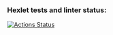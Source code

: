 ### Hexlet tests and linter status:
[![Actions Status](https://github.com/AntoxaBestRank/js-playwright-project-90/actions/workflows/hexlet-check.yml/badge.svg)](https://github.com/AntoxaBestRank/js-playwright-project-90/actions)